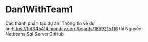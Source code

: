 # Dan1WithTeam1
Các thành phần tạo dự án:
Thông tin về dự án:https://fpt345414.monday.com/boards/1869215116
tài Nguyên: Netbeans,Sql Server,GitHub
